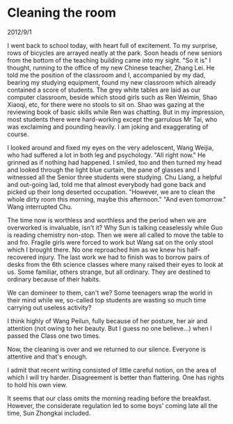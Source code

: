 # Cleaning the room
2012/9/1

I went back to school today, with heart full of excitement.
To my surprise, rows of bicycles are arrayed neatly at the
park. Soon heads of new seniors from the bottom of the
teaching building came into my sight. "So it is" I thought,
running to the office of my new Chinese teacher, Zhang Lei.
He told me the position of the classroom and I, accompanied
by my dad, bearing my studying equipment, found my new classroom
which already contained a score of students. The grey white
tables are laid as our computer classroom, beside which stood
girls such as Ren Weimin, Shao Xiaoqi, etc, for there were no
stools to sit on. Shao was gazing at the reviewing book of
basic skills while Ren was chatting. But in my impression,
most students there were hard-working except the garrulous
Mr Tai, who was exclaiming and pounding heavily. I am joking
and exaggerating of course.

I looked around and fixed my eyes on the very adeloscent, Wang
Weijia, who had suffered a lot in both leg and psychology.
"All right now." He grinned as if nothing had happened. I smiled, too
and then turned my head and looked through the light blue curtain, the pane of glasses and I witnessed all the Senior three students were
studying. Chu Liang, a helpful and out-going lad, told me that
almost everybody had gone back and picked up their long deserted occupation. "However, we are to clean the whole dirty room this
morning, maybe this afternoon." "And even tomorrow." Wang interrupted Chu.

The time now is worthless and worthless and the period when we are
overworked is invaluable, isn't it? Why Sun is talking ceaselessly
while Guo is reading chemistry non-stop. Then we were all called to
move the table to and fro. Fragile girls were forced to work but
Wang sat on the only stool which I brought there. No one reproached him
as we knew his half-recovered injury. The last work we had to finish
was to borrow pairs of desks from the 6th science classes where many
raised their eyes to look at us. Some familiar, others strange, but
all ordinary. They are destined to ordinary because of their habits.

We can domineer to them, can't we? Some teenagers wrap the world
in their mind while we, so-called top students are wasting so much
time carrying out useless activity?

I think highly of Wang Peilun, fully because of her posture, her air and attention (not owing to her beauty. But I guess no one believe...) when I passed the Class one two times.

Now, the cleaning is over and we returned to our silence. Everyone
is attentive and that's enough.

I admit that recent writing consisted of little careful notion, on
the area of which I will try harder. Disagreement is better than flattering. One has rights to hold his own view.

It seems that our class omits the morning reading before the
breakfast. However, the considerate regulation led to some boys'
coming late all the time, Sun Zhongkai included.